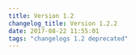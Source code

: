 ```yaml
---
title: Version 1.2
changelog_title: Version 1.2.2
date: 2017-08-22 11:55:01 
tags: "changelogs 1.2 deprecated"
---
```


<script src="https://gist.github.com/spinnaker-release/84b75e3701652dfedb86e20b806cbc39.js"></script>
